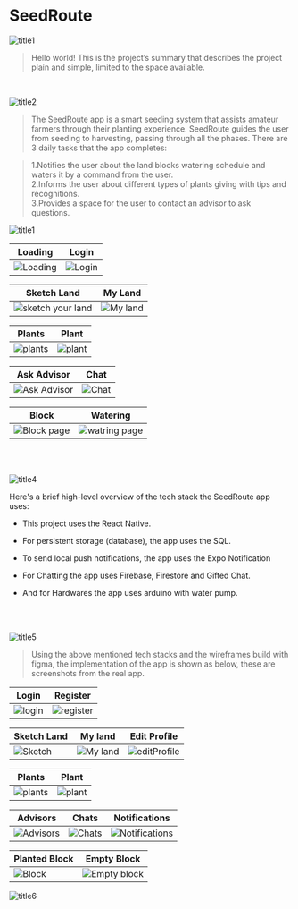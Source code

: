 # SeedRoute
![title1](https://user-images.githubusercontent.com/97544165/182354016-47ba2639-2c1f-4887-86dc-111207452e55.png)

>Hello world! This is the project’s summary that describes the project plain and simple, limited to the space available. 
<br>

![title2](https://user-images.githubusercontent.com/97544165/182354021-a43a61e7-d6a1-420a-932e-71fd988f76bb.png)

>The SeedRoute app is a smart seeding system that assists amateur farmers through their planting experience.
>SeedRoute guides the user from seeding to harvesting, passing through all the phases.
>There are 3 daily tasks that the app completes: 

>1.Notifies the user about the land blocks watering schedule and waters it by a command from the user.<br>
>2.Informs the user about different types of plants giving with tips and recognitions.<br>
>3.Provides a space for the user to contact an advisor to ask questions.

![title1](https://user-images.githubusercontent.com/97544165/182653531-26e571ed-da62-4f34-9f2d-ee2cc0b5eccb.png)

| Loading  | Login  |
| -----------------| -----|
| ![Loading](https://user-images.githubusercontent.com/97544165/182411029-e2110146-35d3-410b-99e0-c9ce95019dfd.png) | ![Login](https://user-images.githubusercontent.com/97544165/182411108-cd727cb2-df0d-4f8b-9ad5-1b9f726b074e.png)

| Sketch Land  | My Land  |
| -----------------| -----|
| ![sketch your land](https://user-images.githubusercontent.com/97544165/182411367-b463569a-c044-4cc4-b034-272d95749ab7.png) | ![My land](https://user-images.githubusercontent.com/97544165/182411471-4a066e25-c2fe-4f88-a2c7-a212218337b8.png)



| Plants  | Plant  |
| -----------------| -----|
| ![plants](https://user-images.githubusercontent.com/97544165/182411596-3eafef41-a79a-4943-8b9f-6657bac22128.png) | ![plant](https://user-images.githubusercontent.com/97544165/182411636-1fa62094-db25-4fbf-8992-9772849d749a.png)




| Ask Advisor  | Chat  |
| -----------------| -----|
| ![Ask Advisor](https://user-images.githubusercontent.com/97544165/182411759-5134eeeb-dd23-4892-9b62-2efd00bd70bf.png) | ![Chat](https://user-images.githubusercontent.com/97544165/182411785-e975921f-0252-4f86-861d-7c6fd8b1826e.png)


| Block  | Watering  |
| -----------------| -----|
| ![Block page](https://user-images.githubusercontent.com/97544165/182411876-373f0957-0ecc-4b5f-920c-825691c00c5d.png) | ![watring page](https://user-images.githubusercontent.com/97544165/182411929-0d54e340-d923-4e30-a9bf-33200faba254.png)


<br><br>

![title4](https://user-images.githubusercontent.com/97544165/182354029-e65071d1-4226-40e6-8bcd-b92c99ef9412.png)

Here's a brief high-level overview of the tech stack the SeedRoute app uses:

- This project uses the React Native. 

- For persistent storage (database), the app uses the SQL.

- To send local push notifications, the app uses the Expo Notification
  
- For Chatting the app uses Firebase, Firestore and Gifted Chat.

- And for Hardwares the app uses arduino with water pump.

<br><br>

![title5](https://user-images.githubusercontent.com/97544165/182354031-5003503e-3ba0-4775-be25-d0e6efae6bd7.png)

> Using the above mentioned tech stacks and the wireframes build with figma, the implementation of the app is shown as below, these are screenshots from the real app.

| Login  | Register  |
| -----------------| -----|
| ![login](https://user-images.githubusercontent.com/97544165/182413555-165d6f50-3da9-4c26-ab94-e7dcb5a92d10.PNG) | ![register](https://user-images.githubusercontent.com/97544165/182413607-2229498c-e3c8-4c0f-a250-a4ef9e5e6a1b.PNG)


| Sketch Land | My land  | Edit Profile |
| -----------------| -----| -----|
| ![Sketch](https://user-images.githubusercontent.com/97544165/182413748-552b2018-4fd2-4e9d-a5b2-b87e9acc3369.PNG) | ![My land](https://user-images.githubusercontent.com/97544165/182413786-501a8a85-c766-4831-892b-92f42346068f.PNG) | ![editProfile](https://user-images.githubusercontent.com/97544165/182414182-21b33ff5-e945-4886-b4ea-f8140ca0c90f.PNG)



| Plants  | Plant  |
| -----------------| -----|
| ![plants](https://user-images.githubusercontent.com/97544165/182413898-bb4d1c6c-e7b3-4988-9996-001a6ee05001.PNG) | ![plant](https://user-images.githubusercontent.com/97544165/182413927-cfead480-9fc4-4623-9697-b539ca73dba6.PNG)


| Advisors  | Chats  | Notifications |
| -----------------| -----| -----|
| ![Advisors](https://user-images.githubusercontent.com/97544165/182414033-58731306-412f-4ce2-be0e-58fa61df71ca.PNG) | ![Chats](https://user-images.githubusercontent.com/97544165/182414072-ef5aba27-cf80-45d8-890d-e8d68a61ca43.PNG) | ![Notifications](https://user-images.githubusercontent.com/97544165/182414293-c402242c-19a5-4170-8bd8-d60e27a4530c.PNG)


| Planted Block  | Empty Block  |
| -----------------| -----|
|![Block](https://user-images.githubusercontent.com/97544165/182414412-4584322c-3778-4d93-bd2e-e2828f866622.PNG)  | ![Empty block](https://user-images.githubusercontent.com/97544165/182416350-4d3c6a2d-0dda-49b2-90bb-c81c71c2e2a4.PNG)



![title6](https://user-images.githubusercontent.com/97544165/182354033-6d7f3eaa-0752-41ac-9dc6-7dac8f0aa7f0.png)
